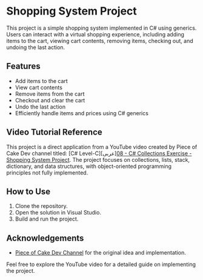 
# Shopping System Project

This project is a simple shopping system implemented in C# using generics. Users can interact with a virtual shopping experience, including adding items to the cart, viewing cart contents, removing items, checking out, and undoing the last action.

## Features
- Add items to the cart
- View cart contents
- Remove items from the cart
- Checkout and clear the cart
- Undo the last action
- Efficiently handle items and prices using C# generics

## Video Tutorial Reference

This project is a direct application from a YouTube video created by Piece of Cake Dev channel titled: [C# Level-C][عربى][08 - C# Collections Exercise - Shopping System Project](https://www.youtube.com/watch?v=ddecrbCz74A). The project focuses on collections, lists, stack, dictionary, and data structures, with object-oriented programming principles not fully implemented.

## How to Use

1. Clone the repository.
2. Open the solution in Visual Studio.
3. Build and run the project.

## Acknowledgements
- [Piece of Cake Dev Channel](https://www.youtube.com/@poclearn) for the original idea and implementation.

Feel free to explore the YouTube video for a detailed guide on implementing the project.
